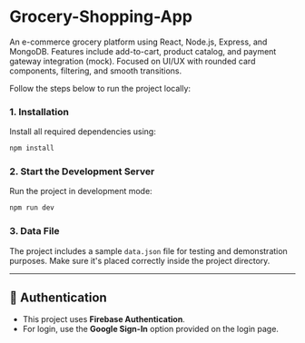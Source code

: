# Grocery-Shopping-App
An e-commerce grocery platform using React, Node.js, Express, and MongoDB.  Features include add-to-cart, product catalog, and payment gateway integration (mock).  Focused on UI/UX with rounded card components, filtering, and smooth transitions.

Follow the steps below to run the project locally:

### 1. **Installation**

Install all required dependencies using:

```bash
npm install
```

### 2. **Start the Development Server**

Run the project in development mode:

```bash
npm run dev
```

### 3. **Data File**

The project includes a sample `data.json` file for testing and demonstration purposes.
Make sure it's placed correctly inside the project directory.

---

## 🔐 Authentication

* This project uses **Firebase Authentication**.
* For login, use the **Google Sign-In** option provided on the login page.


